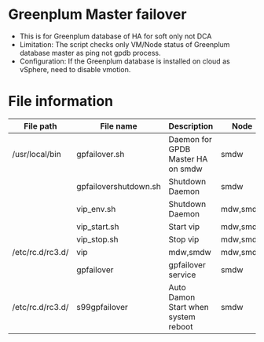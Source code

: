 # Greenplum Master failover
- This is for Greenplum database of HA for soft only not DCA
- Limitation: 
  The script checks only VM/Node status of Greenplum database master as ping not gpdb process.
- Configuration:
  If the Greenplum database is installed on cloud as vSphere, need to disable vmotion.

# File information
|File path            |File name                | Description                        | Node  |
|---------------------|-------------------------|------------------------------------|------ |
|/usr/local/bin       |gpfailover.sh            | Daemon for GPDB Master HA on smdw  | smdw  |
|                     |gpfailovershutdown.sh    |Shutdown Daemon                     | smdw  |
|                     |vip_env.sh               |Shutdown Daemon                     | mdw,smdw  |
|                     |vip_start.sh             |Start vip                           | mdw,smdw  |
|                     |vip_stop.sh              |Stop vip                            | mdw,smdw  |
|/etc/rc.d/rc3.d/     |vip                      | mdw,smdw                           | mdw,smdw  |
|                     |gpfailover               |gpfailover service                  | smdw  |
|/etc/rc.d/rc3.d/     |s99gpfailover            |Auto Damon Start when system reboot | smdw  |
